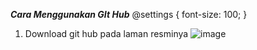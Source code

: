 ***Cara Menggunakan GIt Hub***
@settings {
  font-size: 100;
}
1. Download git hub pada laman resminya
![image](https://user-images.githubusercontent.com/115474879/196041408-a5385ba6-31db-4042-9638-77a9a0bd8ab4.png)


